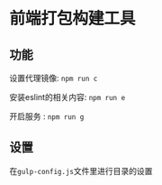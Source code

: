 # 前端打包构建工具

## 功能 

设置代理镜像: ```npm run c```

安装eslint的相关内容: ```npm run e```

开启服务 : ```npm run g```

## 设置 

在```gulp-config.js```文件里进行目录的设置

